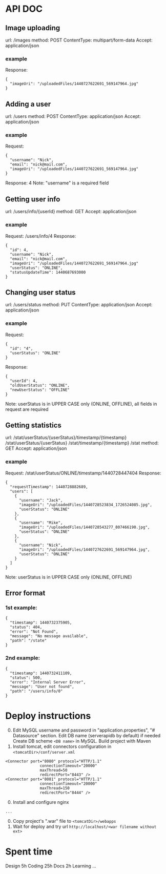 API DOC
=======

Image uploading
---------------
url: /images
method: POST
ContentType: multipart/form-data
Accept: application/json

### example
Response:
```
{
  "imageUri": "/uploadedFiles/1440727622691_569147964.jpg"
}
```


Adding a user
-------------
url: /users
method: POST
ContentType: application/json
Accept: application/json

### example
Request:
```
{
  "username": "Nick",
  "email": "nick@mail.com",
  "imageUri": "/uploadedFiles/1440727622691_569147964.jpg"
}
```
Response: 4
Note: "username" is a required field


Getting user info
-----------------
url: /users/info/{userId}
method: GET
Accept: application/json

### example
Request: /users/info/4
Response:
```
{
  "id": 4,
  "username": "Nick",
  "email": "nick@mail.com",
  "imageUri": "/uploadedFiles/1440727622691_569147964.jpg"
  "userStatus": "ONLINE",
  "statusUpdateTime": 1440687693000
}
```


Changing user status
--------------------
url: /users/status
method: PUT
ContentType: application/json
Accept: application/json

### example
Request:
```
{
  "id": "4",
  "userStatus": "ONLINE"
}
```
Response:
```
{
  "userId": 4,
  "oldUserStatus": "ONLINE",
  "newUserStatus": "OFFLINE"
}
```
Note: userStatus is in UPPER CASE only (ONLINE, OFFLINE), all fields in request are required



Getting statistics
------------------
url: /stat/userStatus/{userStatus}/timestamp/{timestamp}
     /stat/userStatus/{userStatus}
     /stat/timestamp/{timestamp}
     /stat
method: GET
Accept: application/json

### example
Request:
    /stat/userStatus/ONLINE/timestamp/1440728447404
Response:
```
{
  "requestTimestamp": 1440728882689,
  "users": [
    {
      "username": "Jack",
      "imageUri": "/uploadedFiles/1440728523834_1726524085.jpg",
      "userStatus": "ONLINE"
    },
    {
      "username": "Mike",
      "imageUri": "/uploadedFiles/1440728543277_807466190.jpg",
      "userStatus": "ONLINE"
    },
    {
      "username": "Nick",
      "imageUri": "/uploadedFiles/1440727622691_569147964.jpg",
      "userStatus": "ONLINE"
    }
  ]
}
```
Note: userStatus is in UPPER CASE only (ONLINE, OFFLINE)


Error format
------------
### 1st example:
```
{
  "timestamp": 1440732375905,
  "status": 404,
  "error": "Not Found",
  "message": "No message available",
  "path": "/state"
}
```

### 2nd example:
```
{
  "timestamp": 1440732411109,
  "status": 500,
  "error": "Internal Server Error",
  "message": "User not found",
  "path": "/users/info/0"
}
```


Deploy instructions
===================
0. Edit MySQL username and password in "application.properties", "# Datasource" section.
   Edit DB name (serverapidb by default) if needed
   Create DB scheme `<DB name>` in MySQL.
   Build project with Maven
0. Install tomcat, edit connectors configuration in `<tomcatDir>/conf/server.xml`
```
<Connector port="8080" protocol="HTTP/1.1"
               connectionTimeout="20000"
               maxThread=50
               redirectPort="8443" />
<Connector port="8081" protocol="HTTP/1.1"
               connectionTimeout="20000"
               maxThread=150
               redirectPort="8444" />
```
0. Install and configure nginx
```
...
```
0. Copy project's ".war" file to `<tomcatDir>/webapps`
0. Wait for deploy and try url
`http://localhost/<war filename without ext>`



Spent time
==========
Design 5h
Coding 25h
Docs 2h
Learning ...